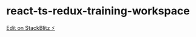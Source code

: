 # react-ts-redux-training-workspace

[Edit on StackBlitz ⚡️](https://stackblitz.com/edit/react-ts-redux-training-workspace)